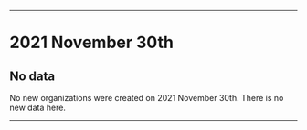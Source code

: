 
***

# 2021 November 30th

## No data

No new organizations were created on 2021 November 30th. There is no new data here.

***
